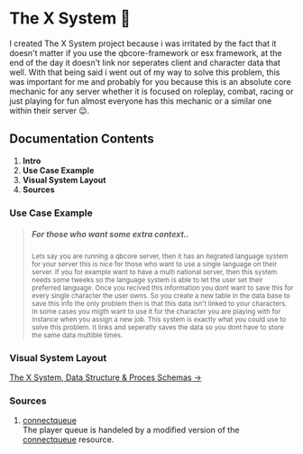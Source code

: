 # The X System 🧠
I created The X System project because i was irritated by the fact that it doesn't matter if you use the qbcore-framework or esx framework, at the end of the day it doesn't link nor seperates client and character data that well. With that being said i went out of my way to solve this problem, this was important for me and probably for you because this is an absolute core mechanic for any server whether it is focused on roleplay, combat, racing or just playing for fun almost everyone has this mechanic or a similar one within their server 😉.

## Documentation Contents
1. **Intro**
1. **Use Case Example**
1. **Visual System Layout**
1. **Sources**
<!-- 1. **Installation |** [go to ->](https://github.com/5m1Ly/Tool-Box/blob/master/docs/installation.md) -->

### Use Case Example 
> ##### *For those who want some extra context..*
> <small>Lets say you are running a qbcore server, then it has an itegrated language system for your server this is nice for those who want to use a single language on their server. If you for example want to have a multi national server, then this system needs some tweeks so the language system is able to let the user set their preferred language. Once you recived this information you dont want to save this for every single character the user owns. So you create a new table in the data base to save this info the only problem then is that this data isn't linked to your characters. In some cases you migth want to use it for the character you are playing with for instance when you assign a new job. This system is exactly what you could use to solve this problem. It links and seperatly saves the data so you dont have to store the same data multible times.</small>

### Visual System Layout
[The X System, Data Structure & Proces Schemas ->](https://my.visme.co/view/epyeem3x-the-x-system-2)

### Sources
1. [connectqueue](https://github.com/Nick78111/ConnectQueue)<br>
  The player queue is handeled by a modified version of the [connectqueue](https://github.com/Nick78111/ConnectQueue) resource.